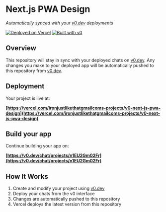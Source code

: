 # Next.js PWA Design

*Automatically synced with your [v0.dev](https://v0.dev) deployments*

[![Deployed on Vercel](https://img.shields.io/badge/Deployed%20on-Vercel-black?style=for-the-badge&logo=vercel)](https://vercel.com/ironjustlikethatgmailcoms-projects/v0-next-js-pwa-design)
[![Built with v0](https://img.shields.io/badge/Built%20with-v0.dev-black?style=for-the-badge)](https://v0.dev/chat/projects/n1EU2Gm02Fr)

## Overview

This repository will stay in sync with your deployed chats on [v0.dev](https://v0.dev).
Any changes you make to your deployed app will be automatically pushed to this repository from [v0.dev](https://v0.dev).

## Deployment

Your project is live at:

**[https://vercel.com/ironjustlikethatgmailcoms-projects/v0-next-js-pwa-design](https://vercel.com/ironjustlikethatgmailcoms-projects/v0-next-js-pwa-design)**

## Build your app

Continue building your app on:

**[https://v0.dev/chat/projects/n1EU2Gm02Fr](https://v0.dev/chat/projects/n1EU2Gm02Fr)**

## How It Works

1. Create and modify your project using [v0.dev](https://v0.dev)
2. Deploy your chats from the v0 interface
3. Changes are automatically pushed to this repository
4. Vercel deploys the latest version from this repository
